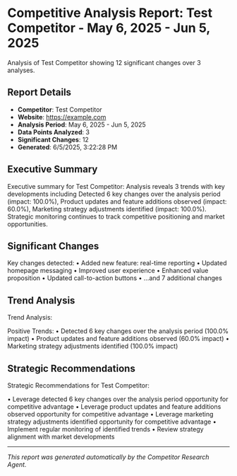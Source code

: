 # Competitive Analysis Report: Test Competitor - May 6, 2025 - Jun 5, 2025

Analysis of Test Competitor showing 12 significant changes over 3 analyses.

## Report Details

- **Competitor**: Test Competitor
- **Website**: https://example.com
- **Analysis Period**: May 6, 2025 - Jun 5, 2025
- **Data Points Analyzed**: 3
- **Significant Changes**: 12
- **Generated**: 6/5/2025, 3:22:28 PM

## Executive Summary

Executive summary for Test Competitor: Analysis reveals 3 trends with key developments including Detected 6 key changes over the analysis period (impact: 100.0%), Product updates and feature additions observed (impact: 60.0%), Marketing strategy adjustments identified (impact: 100.0%). Strategic monitoring continues to track competitive positioning and market opportunities.

## Significant Changes

Key changes detected:
• Added new feature: real-time reporting
• Updated homepage messaging
• Improved user experience
• Enhanced value proposition
• Updated call-to-action buttons
• ...and 7 additional changes

## Trend Analysis

Trend Analysis:

Positive Trends:
• Detected 6 key changes over the analysis period (100.0% impact)
• Product updates and feature additions observed (60.0% impact)
• Marketing strategy adjustments identified (100.0% impact)

## Strategic Recommendations

Strategic Recommendations for Test Competitor:

• Leverage detected 6 key changes over the analysis period opportunity for competitive advantage
• Leverage product updates and feature additions observed opportunity for competitive advantage
• Leverage marketing strategy adjustments identified opportunity for competitive advantage
• Implement regular monitoring of identified trends
• Review strategy alignment with market developments

---

*This report was generated automatically by the Competitor Research Agent.*
